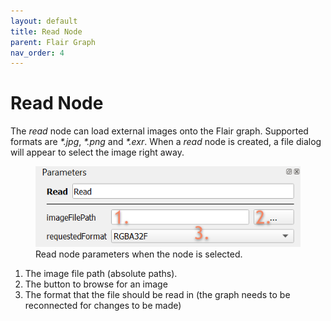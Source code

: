 ```yaml
---
layout: default
title: Read Node
parent: Flair Graph
nav_order: 4
---
```


# Read Node

The _read_ node can load external images onto the Flair graph. Supported formats are _*.jpg_, _*.png_ and _*.exr_. When a _read_ node is created, a file dialog will appear to select the image right away.

<figure class="aio-ui">
	<img src="/media/graph/nodes/read_params.png" alt="Read node parameters">
	<figcaption>Read node parameters when the node is selected.</figcaption>
</figure>

1. The image file path (absolute paths).
2. The button to browse for an image
3. The format that the file should be read in (the graph needs to be reconnected for changes to be made)